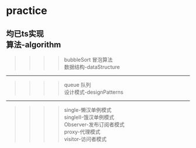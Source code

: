 # practice
均已ts实现  
算法-algorithm  
--------------------------
>>>> bubbleSort 冒泡算法  
数据结构-dataStructure  
--------------------------
>>>> queue 队列  
设计模式-designPatterns  
--------------------------
>>>> single-懒汉单例模式  
>>>> singleII-饿汉单例模式  
>>>> Observer-发布订阅者模式  
>>>> proxy-代理模式  
>>>> visitor-访问者模式  